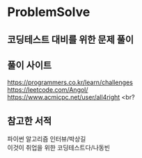 # ProblemSolve
## 코딩테스트 대비를 위한 문제 풀이

## 풀이 사이트
https://programmers.co.kr/learn/challenges <br>
https://leetcode.com/Angol/ <br>
https://www.acmicpc.net/user/all4right <br?

## 참고한 서적
파이썬 알고리즘 인터뷰/박상길 <br>
이것이 취업을 위한 코딩테스트다/나동빈 <br>
